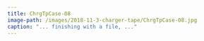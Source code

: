 ```yaml
---
title: ChrgTpCase-08
image-path: /images/2018-11-3-charger-tape/ChrgTpCase-08.jpg
caption: "... finishing with a file, ..."
---
```

